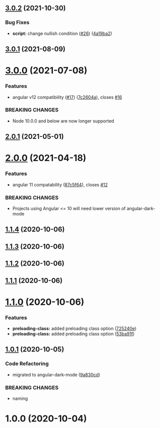 ## [3.0.2](https://github.com/talohana/angular-dark-mode/compare/v3.0.1...v3.0.2) (2021-10-30)


### Bug Fixes

* **script:** change nullish condition ([#26](https://github.com/talohana/angular-dark-mode/issues/26)) ([4a19ba2](https://github.com/talohana/angular-dark-mode/commit/4a19ba20c6baa92557c8ff435c4c13906affa519))

## [3.0.1](https://github.com/talohana/angular-dark-mode/compare/v3.0.0...v3.0.1) (2021-08-09)

# [3.0.0](https://github.com/talohana/angular-dark-mode/compare/v2.0.1...v3.0.0) (2021-07-08)


### Features

* angular v12 compatibility ([#17](https://github.com/talohana/angular-dark-mode/issues/17)) ([7c2604a](https://github.com/talohana/angular-dark-mode/commit/7c2604ac6d74c8c85cac5eb937c4d32fe1ddb5d6)), closes [#16](https://github.com/talohana/angular-dark-mode/issues/16)


### BREAKING CHANGES

* Node 10.0.0 and below are now longer supported

## [2.0.1](https://github.com/talohana/angular-dark-mode/compare/v2.0.0...v2.0.1) (2021-05-01)

# [2.0.0](https://github.com/talohana/angular-dark-mode/compare/v1.1.4...v2.0.0) (2021-04-18)


### Features

* angular 11 compatability ([87c5f64](https://github.com/talohana/angular-dark-mode/commit/87c5f643e87dcca1ee9a59038e7bc85a2677f582)), closes [#12](https://github.com/talohana/angular-dark-mode/issues/12)


### BREAKING CHANGES

* Projects using Angular <= 10 will need lower version of angular-dark-mode

## [1.1.4](https://github.com/talohana/angular-dark-mode/compare/v1.1.3...v1.1.4) (2020-10-06)

## [1.1.3](https://github.com/talohana/angular-dark-mode/compare/v1.1.2...v1.1.3) (2020-10-06)

## [1.1.2](https://github.com/talohana/angular-dark-mode/compare/v1.1.1...v1.1.2) (2020-10-06)

## [1.1.1](https://github.com/talohana/angular-dark-mode/compare/v1.1.0...v1.1.1) (2020-10-06)

# [1.1.0](https://github.com/talohana/angular-dark-mode/compare/v1.0.1...v1.1.0) (2020-10-06)


### Features

* **preloading-class:** added preloading class option ([725240e](https://github.com/talohana/angular-dark-mode/commit/725240e6260c7cc15ed94daf5d5246ae25b31788))
* **preloading-class:** added preloading class option ([53ba91f](https://github.com/talohana/angular-dark-mode/commit/53ba91f702929a19363a5ca66df2a82efb8b3f5f))

## [1.0.1](https://github.com/talohana/angular-dark-mode/compare/v1.0.0...v1.0.1) (2020-10-05)


### Code Refactoring

* migrated to angular-dark-mode ([9a830cd](https://github.com/talohana/angular-dark-mode/commit/9a830cdf6806ad41a44e7eac2d4fddbc16aa2c64))


### BREAKING CHANGES

* naming

# 1.0.0 (2020-10-04)
